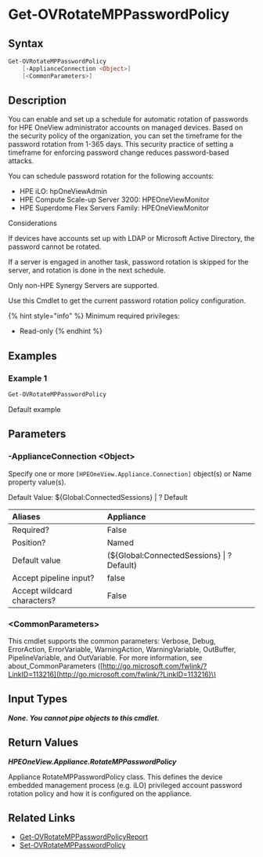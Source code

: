﻿---
description: Get the appliance management processor password policy configuration.
---

# Get-OVRotateMPPasswordPolicy

## Syntax

```powershell
Get-OVRotateMPPasswordPolicy
    [-ApplianceConnection <Object>]
    [<CommonParameters>]
```

## Description

You can enable and set up a schedule for automatic rotation of passwords for HPE OneView administrator accounts on managed devices. Based on the security policy of the organization, you can set the timeframe for the password rotation from 1-365 days. This security practice of setting a timeframe for enforcing password change reduces password-based attacks.

You can schedule password rotation for the following accounts:

* HPE iLO: hpOneViewAdmin
* HPE Compute Scale-up Server 3200: HPEOneViewMonitor
* HPE Superdome Flex Servers Family: HPEOneViewMonitor

Considerations

If devices have accounts set up with LDAP or Microsoft Active Directory, the password cannot be rotated.

If a server is engaged in another task, password rotation is skipped for the server, and rotation is done in the next schedule.

Only non-HPE Synergy Servers are supported.

Use this Cmdlet to get the current password rotation policy configuration.

{% hint style="info" %}
Minimum required privileges:

* Read-only
{% endhint %}

## Examples

###  Example 1 

```powershell
Get-OVRotateMPPasswordPolicy

```

Default example

## Parameters

### -ApplianceConnection &lt;Object&gt;

Specify one or more `[HPEOneView.Appliance.Connection]` object(s) or Name property value(s).

Default Value: ${Global:ConnectedSessions} | ? Default

| Aliases | Appliance |
| :--- | :--- |
| Required? | False |
| Position? | Named |
| Default value | (${Global:ConnectedSessions} &vert; ? Default) |
| Accept pipeline input? | false |
| Accept wildcard characters? | False |

### &lt;CommonParameters&gt;

This cmdlet supports the common parameters: Verbose, Debug, ErrorAction, ErrorVariable, WarningAction, WarningVariable, OutBuffer, PipelineVariable, and OutVariable. For more information, see about\_CommonParameters \([http://go.microsoft.com/fwlink/?LinkID=113216](http://go.microsoft.com/fwlink/?LinkID=113216)\)

## Input Types

_**None.  You cannot pipe objects to this cmdlet.**_

## Return Values

_**HPEOneView.Appliance.RotateMPPasswordPolicy**_

Appliance RotateMPPasswordPolicy class.  This defines the device embedded management process (e.g. iLO) privileged account password rotation policy and how it is configured on the appliance.


## Related Links

* [Get-OVRotateMPPasswordPolicyReport](get-ovrotatemppasswordpolicyreport.md)
* [Set-OVRotateMPPasswordPolicy](set-ovrotatemppasswordpolicy.md)
